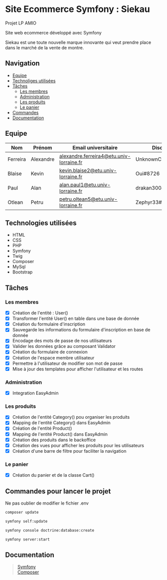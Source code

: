 # Site Ecommerce Symfony : **Siekau**

Projet LP AMIO

Site web ecommerce développé avec Symfony

Siekau est une toute nouvelle marque innovante qui veut prendre place dans le marché de la vente de montre.

## Navigation

- [Equipe](#equipe)
- [Technoliges utilisées](#technoliges)
- [Tâches](#taches)
   - [Les membres](#membres)
   - [Administration](#administration)
   - [Les produits](#produits)
   - [Le panier](#panier)
- [Commandes](#commandes)
- [Documentation](#documentation)

## <a name="equipe"></a>Equipe

| Nom | Prénom | Email universitaire | Discord | Github |
| - | - | - | - | - |
| Ferreira | Alexandre | alexandre.ferreira4@etu.univ-lorraine.fr | UnknownChick#9543| [UnknownChick](https://github.com/UnknownChick) |
| Blaise | Kevin | kevin.blaise2@etu.univ-lorraine.fr | Oui#8726 | [Oui-Dev](https://github.com/Oui-Dev) |
| Paul | Alan | alan.paul1@etu.univ-lorraine.fr | drakan300#8544 | [Drakan300](https://github.com/Drakan300) |
| Otlean | Petru | petru.oltean5@etu.univ-lorraine.fr | Zephyr33#3519 | [otlean-petu](https://github.com/oltean-petru) |

## <a name="technoliges"></a>Technologies utilisées

+ HTML
+ CSS
+ PHP
+ Symfony
+ Twig
+ Composer
+ MySql
+ Bootstrap

## <a name="taches" /></a>Tâches

### <a name="membres"></a>Les membres
* [x] Création de l'entité : User()
* [x] Transformer l'entité User() en table dans une base de donnée
* [x] Création du formulaire d'inscription
* [x] Sauvegarde les informations du formulaire d'inscription en base de donnée
* [x] Encodage des mots de passe de nos utilisateurs
* [x] Valider les données grâce au composant Validator
* [x] Création du formulaire de connexion
* [x] Création de l'espace membre utilisateur
* [x] Permettre à l'utilisateur de modifier son mot de passe
* [x] Mise à jour des templates pour afficher l'utilisateur et les routes

### <a name="administration"></a>Administration
* [x] Integration EasyAdmin

### <a name="produits"></a>Les produits
* [x] Création de l'entité Category() pou organiser les produits
* [x] Mapping de l'entité Category() dans EasyAdmin
* [x] Création de l'entité Product() 
* [x] Mapping de l'entité Product() dans EasyAdmin
* [x] Création des produits dans le backoffice
* [x] Création des vues pour afficher les produits pour les utilisateurs
* [x] Création d'une barre de filtre pour faciliter la navigation

### <a name="panier"></a>Le panier
* [x] Création du panier et de la classe Cart()
  
## <a name="commandes"></a>Commandes pour lancer le projet

Ne pas oublier de modifier le fichier .env

```Bash
composer update
```
```Bash
symfony self:update
```
```Bash
symfony console doctrine:database:create
```
```Bash
symfony server:start
```

## Documentation

> [Symfony](https://symfony.com/doc/current/index.html)\
> [Composer](https://getcomposer.org/doc/)
